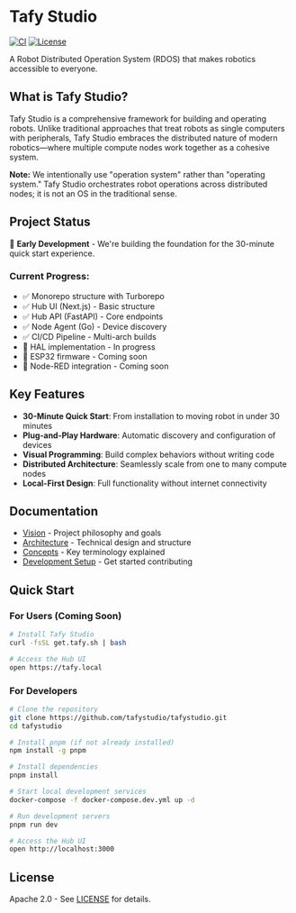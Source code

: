 # Tafy Studio

[![CI](https://github.com/tafystudio/tafystudio/actions/workflows/ci.yml/badge.svg)](https://github.com/tafystudio/tafystudio/actions/workflows/ci.yml)
[![License](https://img.shields.io/badge/License-Apache_2.0-blue.svg)](https://opensource.org/licenses/Apache-2.0)

A Robot Distributed Operation System (RDOS) that makes robotics accessible to everyone.

## What is Tafy Studio?

Tafy Studio is a comprehensive framework for building and operating robots. Unlike traditional approaches that treat robots as single computers with peripherals, Tafy Studio embraces the distributed nature of modern robotics—where multiple compute nodes work together as a cohesive system.

**Note:** We intentionally use "operation system" rather than "operating system." Tafy Studio orchestrates robot operations across distributed nodes; it is not an OS in the traditional sense.

## Project Status

🚧 **Early Development** - We're building the foundation for the 30-minute quick start experience.

### Current Progress:
- ✅ Monorepo structure with Turborepo
- ✅ Hub UI (Next.js) - Basic structure
- ✅ Hub API (FastAPI) - Core endpoints
- ✅ Node Agent (Go) - Device discovery
- ✅ CI/CD Pipeline - Multi-arch builds
- 🚧 HAL implementation - In progress
- 🚧 ESP32 firmware - Coming soon
- 🚧 Node-RED integration - Coming soon

## Key Features

- **30-Minute Quick Start**: From installation to moving robot in under 30 minutes
- **Plug-and-Play Hardware**: Automatic discovery and configuration of devices
- **Visual Programming**: Build complex behaviors without writing code
- **Distributed Architecture**: Seamlessly scale from one to many compute nodes
- **Local-First Design**: Full functionality without internet connectivity

## Documentation

- [Vision](docs/VISION.md) - Project philosophy and goals
- [Architecture](docs/ARCHITECTURE.md) - Technical design and structure
- [Concepts](docs/CONCEPTS.md) - Key terminology explained
- [Development Setup](docs/DEVELOPMENT_SETUP.md) - Get started contributing

## Quick Start

### For Users (Coming Soon)
```bash
# Install Tafy Studio
curl -fsSL get.tafy.sh | bash

# Access the Hub UI
open https://tafy.local
```

### For Developers

```bash
# Clone the repository
git clone https://github.com/tafystudio/tafystudio.git
cd tafystudio

# Install pnpm (if not already installed)
npm install -g pnpm

# Install dependencies
pnpm install

# Start local development services
docker-compose -f docker-compose.dev.yml up -d

# Run development servers
pnpm run dev

# Access the Hub UI
open http://localhost:3000
```

## License

Apache 2.0 - See [LICENSE](LICENSE) for details.
